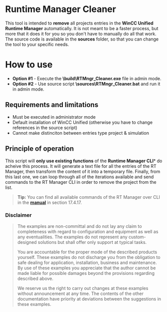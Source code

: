 ﻿# Runtime Manager Cleaner
This tool is intended to **remove** all projects entries in the **WinCC Unified Runtime Manager** automatically. It is not meant to be a faster process, but more that it does it for you so you don't have to manually do all that work. The source code is available in the **sources** folder, so that you can change the tool to your specific needs.

# How to use
 - **Option #1** - Execute the **\build\RTMngr_Cleaner.exe** file in admin mode.
 - **Option #2** - Use source script **\sources\RTMngr_Cleaner.bat** and run it in admin mode.

## Requirements and limitations
 - Must be executed in administrator mode
 - Default installation of WinCC Unified (otherwise you have to change references in the source script)
 - Cannot make distinciton between entries type project & simulation

## Principle of operation
This script will **only use existing functions** of the **Runtime Manager CLI*** do acheive this process. It will generate a text file for all the entries of the RT Manager, then transform the content of it into a temporary file. Finally, from this last one,  we can loop through all of the iterations available and send commands to the RT Manager CLI in order to remove the project from the list.

> **Tip:** You can find all available commands of the RT Manager over CLI in the **[manual](https://cache.industry.siemens.com/dl/files/308/109813308/att_1122197/v1/WinCC_VisualizingProcessesUnified_enUS_en-US.pdf#page=7511)** in section 17.4.17.

### Disclaimer
> The examples are non-committal and do not lay any claim to
> completeness with regard to configuration and equipment as well as any
> eventualities. The examples do not represent any custom-designed
> solutions but shall offer only support at typical tasks. 
> 
> You are accountable for the proper mode of the described products
> yourself. These examples do not  discharge you from the obligation to
> safe dealing for application, installation, business and maintenance.
> By use of these examples you appreciate that the author cannot be made
> liable for possible damages beyond the provisions regarding described
> above. 
> 
> We reserve us the right to carry out changes at these examples without
> announcement at any time. The contents of the other documentation have
> priority at deviations between the suggestions in these examples.
